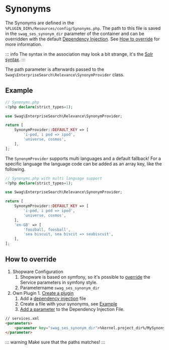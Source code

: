 # Synonyms

The Synonyms are defined in the `%PLUGIN_DIR%/Resources/config/Synonyms.php`. The path to this file is saved in the `swag_ses_synonym_dir` parameter of the container and can be overridden with the default [Dependency Injection](../../../../guides/plugins/plugins/plugin-fundamentals/add-plugin-dependencies). See [How to override](synonyms#how-to-override) for more information.

::: info
The syntax in the association may look a bit strange, it's the [Solr syntax](https://www.elastic.co/guide/en/elasticsearch/reference/current/analysis-synonym-tokenfilter.html#_solr_synonyms).
:::

The path parameter is afterwards passed to the `Swag\EnterpriseSearch\Relevance\SynonymProvider` class.

## Example

```php
// Synonyms.php
<?php declare(strict_types=1);

use Swag\EnterpriseSearch\Relevance\SynonymProvider;

return [
    SynonymProvider::DEFAULT_KEY => [
        'i-pod, i pod => ipod',
        'universe, cosmos',
    ],
];
```

The `SynonymProvider` supports multi languages and a default fallback! For a specific language the language code can be added as an array key, like the following.

```php
// Synonyms.php with multi language support
<?php declare(strict_types=1);

use Swag\EnterpriseSearch\Relevance\SynonymProvider;

return [
    SynonymProvider::DEFAULT_KEY => [
        'i-pod, i pod => ipod',
        'universe, cosmos',
    ],
    'en-GB' => [
        'foozball, foosball',
        'sea biscuit, sea biscit => seabiscuit',
    ],
];
```

## How to override

1. Shopware Configuration
   1. Shopware is based on symfony, so it's possible to [override](https://symfony.com/doc/2.0/cookbook/bundles/override.html#services-configuration) the Service parameters in symfony style.
   2. Parametername `swag_ses_synonym_dir`
2. Own Plugin 1. [Create a plugin](../../../../guides/plugins/plugins/plugin-base-guide)
   1. Add a [dependency injection](../../../../guides/plugins/plugins/plugin-fundamentals/dependency-injection#injecting-another-service) file
   2. Create a file with your synonyms, see [Example](synonyms#example)
   3. [Add a parameter](https://symfony.com/doc/2.0/cookbook/bundles/override.html#services-configuration) to the Dependency Injection File.

```html
// services.xml
<parameters>
    <parameter key="swag_ses_synonym_dir">%kernel.project_dir%/MySynonyms.php</parameter>
</parameter>
```

::: warning
Make sure that the paths matches!
:::
